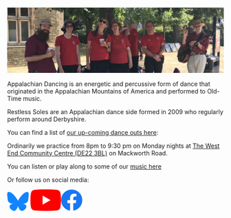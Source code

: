 ![Restless Souls At Newark Castle Grounds](assets/rsoles_title.JPG "A number of the Restless Soles dance side similing during a lovely sunny dance out at Newark Traditions Folk Festival")

Appalachian Dancing is an energetic and percussive form of dance that originated in the Appalachian Mountains of America and performed to Old-Time music.

Restless Soles are an Appalachian dance side formed in 2009 who regularly perform around Derbyshire.

You can find a list of [our up-coming dance outs here](shows.md):

Ordinarily we practice from 8pm to 9:30 pm on Monday nights at [The West End Community Centre (DE22 3BL)](https://wecc.org.uk/) on Mackworth Road.

You can listen or play along to some of our [music here](music.html)


Or follow us on social media:
<!---
<a href="https://twitter.com/Restless_soles" target="_blank"><img src="assets/Twitter_Social_Icon_Rounded_Square_Color.png" width="50"></a>
--->
<a href="https://bsky.app/profile/restless-soles.bsky.social" target="_blank"><img src="assets/bluesky_logo.png" width="50"></a>
<a href="https://www.youtube.com/channel/UCfOPA7D8IH5L1kLlB47jRFg" target="_blank"><img src="assets/yt_icon_rgb.png" height="50"></a><a href="https://www.facebook.com/Restless-Soles-Appalachian-Dance-Team-696104067248536/" target="_blank"><img src="assets/f_logo_RGB-Blue_250.png" width="50"></a>

<!---
<a class="twitter-timeline"
  href="https://twitter.com/Restless_soles">
Tweets by @restless_soles
</a>
--->
